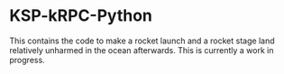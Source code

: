 # KSP-kRPC-Python
This contains the code to make a rocket launch and a rocket stage land relatively unharmed in the ocean afterwards. 
This is currently a work in progress.
